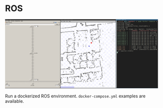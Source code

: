 # ROS

![preview](screenshot.png?raw=true)

Run a dockerized ROS environment. `docker-compose.yml` examples are available.
